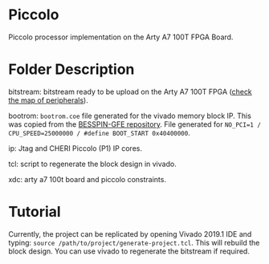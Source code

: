 # Piccolo

Piccolo processor implementation on the Arty A7 100T FPGA Board. 

# Folder Description

bitstream: bitstream ready to be upload on the Arty A7 100T FPGA ([check the map of peripherals](#Peripherals)).

bootrom: `bootrom.coe` file generated for the vivado memory block IP. This was copied from the [BESSPIN-GFE repository](https://github.com/GaloisInc/BESSPIN-GFE). File generated for `NO_PCI=1 / CPU_SPEED=25000000 / #define BOOT_START 0x40400000`.

ip: Jtag and CHERI Piccolo (P1) IP cores. 

tcl: script to regenerate the block design in vivado.

xdc: arty a7 100t board and piccolo constraints.

# Tutorial

Currently, the project can be replicated by opening Vivado 2019.1 IDE and typing: `source /path/to/project/generate-project.tcl`. This will rebuild the block design. You can use vivado to regenerate the bitstream if required.



